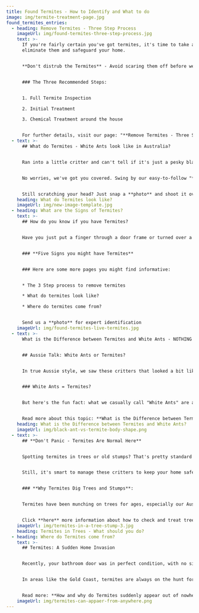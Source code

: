 ```yaml
---
title: Found Termites - How to Identify and What to do
image: img/termite-treatment-page.jpg
found_termites_entries:
  - heading: Remove Termites - Three Step Process
    imageUrl: img/found-termites-three-step-process.jpg
    text: >-
      If you're fairly certain you've got termites, it's time to take action to
      eliminate them and safeguard your home.


      **Don't distrub the Termites** - Avoid scaring them off before we can fully assess the situation. Put down that spray can!


      ### The Three Recommended Steps:


      1. Full Termite Inspection

      2. Initial Treatment

      3. Chemical Treatment around the house


      For further details, visit our page: "**Remove Termites - Three Step Process**".
  - text: >-
      ## What do Termites - White Ants look like in Australia?


      Ran into a little critter and can't tell if it's just a pesky black ant or a home-chomping termite?


      No worries, we've got you covered. Swing by our easy-to-follow "**What Do Termites Look Like**" page for some handy tips.


      Still scratching your head? Just snap a **photo** and shoot it over to us. Our savvy technicians will have a look and get back to you with an answer in no time.
    heading: What do Termites look like?
    imageUrl: img/new-image-template.jpg
  - heading: What are the Signs of Termites?
    text: >-
      ## How do you know if you have Termites?


      Have you just put a finger through a door frame or turned over a piece of timber in the garden and think you have found Termites? 


      ### **Five Signs you might have Termites**


      ### Here are some more pages you might find informative:


      * The 3 Step process to remove termites

      * What do termites look like?

      * Where do termites come from?


      Send us a **photo** for expert identification
    imageUrl: img/found-termites-live-termites.jpg
  - text: >-
      What is the Difference between Termites and White Ants - NOTHING!


      ## Aussie Talk: White Ants or Termites?


      In true Aussie style, we saw these critters that looked a bit like ants and called them "White Ants." Makes sense, right?


      ### White Ants = Termites?


      But here's the fun fact: what we casually call "White Ants" are actually termites. They're not even close to being real ants, despite looking similar with their six legs and antennae. They live in groups, sure, but that's about all they share. When it comes to body shape and how they behave, they're totally different beasts!


      Read more about this topic: **What is the Difference between Termites and White Ants?**
    heading: What is the Difference between Termites and White Ants?
    imageUrl: img/black-ant-vs-termite-body-shape.png
  - text: >-
      ## **Don't Panic - Termites Are Normal Here**


      Spotting termites in trees or old stumps? That's pretty standard on the Gold Coast. It might seem worrying, but it's all part of nature's flow.


      Still, it's smart to manage these critters to keep your home safe.


      ### **Why Termites Dig Trees and Stumps**:


      Termites have been munching on trees for ages, especially our Aussie eucalypts. They love the tree's heartwood – it's like their own skyscraper buffet. They get all the food and home they need. But at some stage, they will forage to your home.


      Click **here** more information about how to check and treat trees & stumps for termites
    imageUrl: img/termites-in-a-tree-stump-3.jpg
    heading: Termites in Trees - What should you do?
  - heading: Where do Termites come from?
    text: >-
      ## Termites: A Sudden Home Invasion


      Recently, your bathroom door was in perfect condition, with no signs of damage. However, now you find the timber deteriorating, crumbling, and flaking.


      In areas like the Gold Coast, termites are always on the hunt for cellulose materials to consume and bring back to their colony. Without proper protection, your home can quickly become a target for these voracious pests.


      Read more: **How and why do Termites suddenly appear out of nowhere**
    imageUrl: img/termites-can-appaer-from-anywhere.png
---
```

